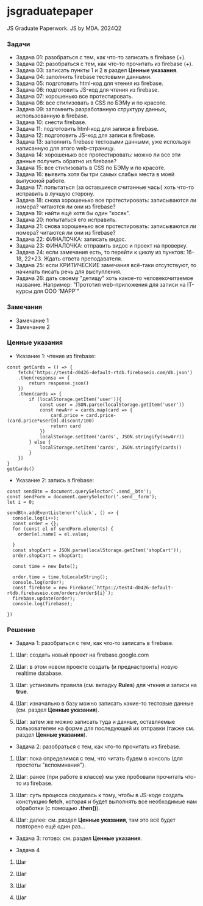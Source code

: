 # jsgraduatepaper
JS Graduate Paperwork. JS by MDA. 2024Q2


### Задачи
* Задача 01: разобраться с тем, как что-то записать в firebase (+).
* Задача 02: разобраться с тем, как что-то прочитать из firebase (+).
* Задача 03: записать пункты 1 и 2 в раздел **Ценные указания**.
* Задача 04: заполнить firebase тестовыми данными.
* Задача 05: подготовить html-код для чтения из firebase.
* Задача 06: подготовить JS-код для чтения из firebase.
* Задача 07: хорошенько все протестировать.
* Задача 08: все стилизовать в CSS по БЭМу и по красоте.
* Задача 09: запомнить разработанную структуру данных, использованную в firebase.
* Задача 10: снести firebase.
* Задача 11: подготовить html-код для записи в firebase.
* Задача 12: подготовить JS-код для записи в firebase.
* Задача 13: заполнить firebase тестовыми данными, уже используя написанную для этого web-страницу.
* Задача 14: хорошенько все протестировать: можно ли все эти данные получить обратно из firebase?
* Задача 15: все стилизовать в CSS по БЭМу и по красоте.
* Задача 16: выявить хотя бы три самых слабых места в моей выпускной работе.
* Задача 17: попытаться (за оставшиеся считанные часы) хоть что-то исправить в лучшую сторону.
* Задача 18: снова хорошенько все протестировать: записываются ли номера? читаются ли они из firebase?
* Задача 19: найти ещё хотя бы один "косяк".
* Задача 20: попытаться его исправить.
* Задача 21: снова хорошенько все протестировать: записываются ли номера? читаются ли они из firebase?
* Задача 22: ФИНАЛОЧКА: записать видос.
* Задача 23: ФИНАЛОЧКА: отправить видос и проект на проверку.
* Задача 24: если замечания есть, то перейти к циклу из пунктов: 16-18, 22+23. Ждать ответа преподавателя.
* Задача 25: если КРИТИЧЕСКИЕ замечания всё-таки отсутствуют, то начинать писать речь для выступления.
* Задача 26: дать своему "детищу" хоть какое-то человекочитаемое название. Например: "Прототип web-приложения для записи на IT-курсы для ООО 'МАРР'"


### Замечания
* Замечание 1
* Замечание 2

### Ценные указания
* Указание 1: чтение из firebase:

```
const getCards = () => {
    fetch('https://test4-d0426-default-rtdb.firebaseio.com/db.json')
    .then(response => {
        return response.json()
    })
    .then(cards => {
        if (localStorage.getItem('user')){
            const user = JSON.parse(localStorage.getItem('user'))
            const newArr = cards.map(card => {
                card.price = card.price-(card.price*user[0].discont/100)
                return card
            })
            localStorage.setItem('cards', JSON.stringify(newArr))
        } else {
            localStorage.setItem('cards', JSON.stringify(cards))
        }                   
    })
}
getCards()
```

* Указание 2: запись в firebase:

```
const sendBtn = document.querySelector('.send__btn');
const sendForm = document.querySelector('.send__form');
let i = 0;

sendBtn.addEventListener('click', () => {
  console.log(i++);
  const order = {};
  for (const el of sendForm.elements) {
    order[el.name] = el.value;
    
  }
  const shopCart = JSON.parse(localStorage.getItem('shopCart'));
  order.shopCart = shopCart;
  
  const time = new Date();
  
  order.time = time.toLocaleString();
  console.log(order);
  const firebase = new Firebase(`https://test4-d0426-default-rtdb.firebaseio.com/orders/order${i}`);
  firebase.update(order);
  console.log(firebase);
  
})
```

### Решение

* Задача 1: разобраться с тем, как что-то записать в firebase.

1. Шаг: создать новый проект на firebase.google.com

2. Шаг: в этом новом проекте создать (и преднастроить) новую realtime database.

3. Шаг: установить правила (см. вкладку **Rules**) для чткния и записи на **true**.

4. Шаг: изначально в базу можно записать какие-то тестовые данные (см. раздел **Ценные указания**).

5. Шаг: затем же можно записать туда и данные, оставляемые пользователем на форме для последующей их отправки (также см. раздел **Ценные указания**).

* Задача 2: разобраться с тем, как что-то прочитать из firebase.

1. Шаг: пока определимся с тем, что читать будем в консоль (для простоты "вспоминания").

2. Шаг: ранее (при работе в классе) мы уже пробовали прочитать что-то из firebase.

3. Шаг: суть процесса сводилась к тому, чтобы в JS-коде создать констукцию **fetch**, которая и будет выполнять все необходимые нам обработки (с помощью **.then()**).

4. Шаг: далее: см. раздел **Ценные указания**, там это всё будет повторено ещё один раз... 

* Задача 3: готово: см. раздел **Ценные указания**.

* Задача 4

1. Шаг

2. Шаг

3. Шаг

4. Шаг